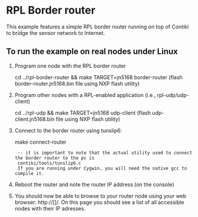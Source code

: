RPL Border router
====================

This example features a simple RPL border router running on top of Contiki to
bridge the sensor network to Internet.

To run the example on real nodes under Linux
--------------------------------------------

1. Program one node with the RPL border router

    cd ../rpl-border-router && make TARGET=jn5168 border-router
    (flash border-router.jn5168.bin file using NXP flash utility)
    
2. Program other nodes with a RPL-enabled application (i.e., rpl-udp/udp-client)

    cd ../rpl-udp && make TARGET=jn5168 udp-client
		(flash udp-client.jn5168.bin file using NXP flash utility)

3. Connect to the border router using tunslip6:

    make connect-router

		-- it is important to note that the actual utility used to connect the border router to the pc is
		contiki/tools/tunslip6.c
		If you are running under Cygwin, you will need the native gcc to compile it. 
		
4. Reboot the router and note the router IP address (on the console)

5. You should now be able to browse to your router node using your web browser:
   http://[<ROUTER IPv6 ADDRESS>]/. On this page you should see a list of all
   accessible nodes with their IP adresses.
